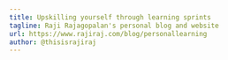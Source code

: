```yaml
---
title: Upskilling yourself through learning sprints
tagline: Raji Rajagopalan's personal blog and website
url: https://www.rajiraj.com/blog/personallearning
author: @thisisrajiraj
---
```

